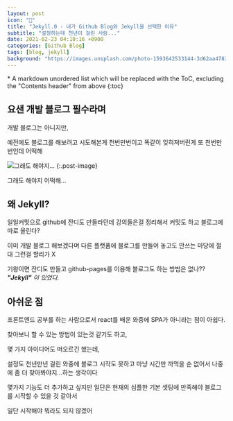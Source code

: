 ```yaml
---
layout: post
icon: "🎯"
title: "Jekyll.0 - 내가 Github Blog와 Jekyll을 선택한 이유"
subtitle: "설정하는데 천년이 걸린 사람..."
date: 2021-02-23 04:10:16 +0900
categories: [Github Blog]
tags: [blog, jekyll]
background: "https://images.unsplash.com/photo-1593642533144-3d62aa4783ec?ixid=MXwxMjA3fDF8MHxwaG90by1wYWdlfHx8fGVufDB8fHw%3D&ixlib=rb-1.2.1&auto=format&fit=crop&w=1950&q=80"
---
```


<div class="post-nav" markdown=1>
* A markdown unordered list which will be replaced with the ToC, excluding the "Contents header" from above
{:toc}
</div>

## 요샌 개발 블로그 필수라며

개발 블로그는 아니지만,

예전에도 블로그를 해보려고 시도해본게 천번만번이고 똑같이 잊혀져버린게 또 천번만번인데 어떡해

![그래도 해야지...](https://thumbs.gfycat.com/UnimportantNimbleAmurstarfish-size_restricted.gif "그래도 해야지...")
{:.post-image}

그래도 해야지 어떡해...

## 왜 Jekyll?

일일커밋으로 github에 잔디도 만들라던데 강의들은걸 정리해서 커밋도 하고 블로그에 따로 올린다?

이미 개발 블로그 해보겠다며 다른 플랫폼에 블로그를 만들어 놓고도 안쓰는 마당에 절대 그런걸 할리가 X

기왕이면 잔디도 만들고 github-pages를 이용해 블로그도 하는 방법은 없나?? _**"Jekyll"** 이 있었다._

## 아쉬운 점

프론트엔드 공부를 하는 사람으로서 react를 배운 와중에 SPA가 아니라는 점이 아쉽다.

찾아보니 할 수 있는 방법이 있는것 같기도 하고,

몇 가지 아이디어도 떠오르긴 했는데,

설정도 천년만년 걸린 와중에 블로그 시작도 못하고 마냥 시간만 까먹을 순 없어서 나중에 좀 더 찾아봐야지...하는 생각이다

몇가지 기능도 더 추가하고 싶지만 일단은 현재의 심플한 기본 셋팅에 만족해야 블로그를 시작할 수 있을 것 같아서

일단 시작해야 뭐라도 되지 않겠어
